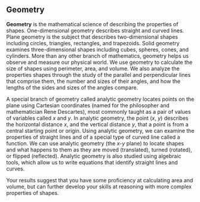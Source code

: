 ## Geometry

**Geometry** is the mathematical science of describing the properties of shapes. One-dimensional geometry describes straight and curved lines. Plane geometry is the subject that describes two-dimensional shapes including circles, triangles, rectangles, and trapezoids. Solid geometry examines three-dimensional shapes including cubes, spheres, cones, and cylinders. More than any other branch of mathematics, geometry helps us observe and measure our physical world. We use geometry to calculate the size of shapes using perimeter, area, and volume. We also analyze the properties shapes through the study of the parallel and perpendicular lines that comprise them, the number and sizes of their angles, and how the lengths of the sides and sizes of the angles compare. 

A special branch of geometry called analytic geometry locates points on the plane using Cartesian coordinates (named for the philosopher and mathematician Rene Descartes), most commonly taught as a pair of values of variables called *x* and *y*. In analytic geometry, the point (*x*, *y*) describes the horizontal distance *x*, and the vertical distance *y*, that a point is from a central starting point or origin. Using analytic geometry, we can examine the properties of straight lines and of a special type of curved line called a function. We can use analytic geometry (the *x-y* plane) to locate shapes and what happens to them as they are moved (translated), turned (rotated), or flipped (reflected). Analytic geometry is also studied using algebraic tools, which allow us to write equations that identify straight lines and curves.

Your results suggest that you have some proficiency at calculating area and volume, but can further develop your skills at reasoning with more complex properties of shapes.
